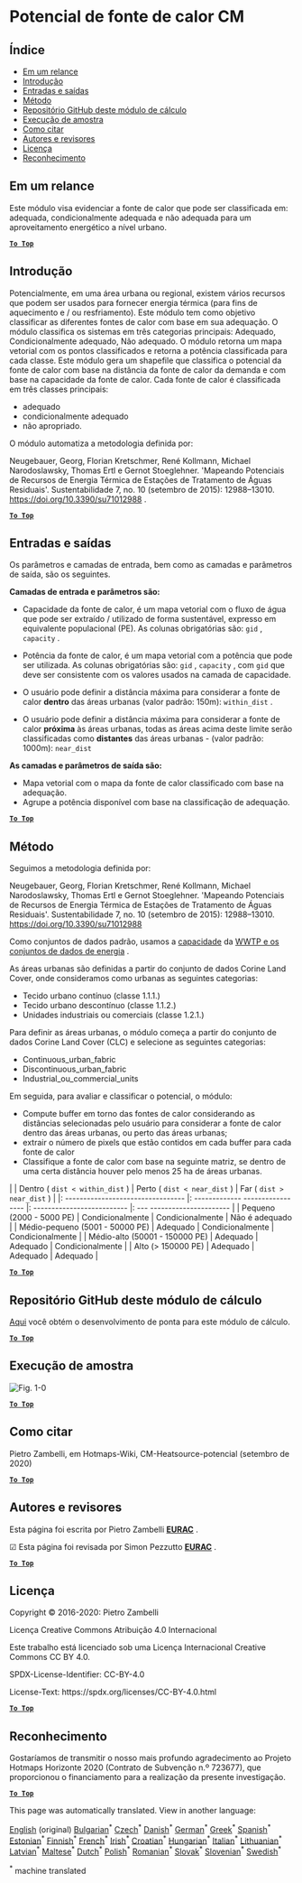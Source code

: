 <h1><a class="anchor" id="cm-heat-source-potential" href="#cm-heat-source-potential"><i class="fa fa-link"></i></a>Potencial de fonte de calor CM</h1><h2><a class="anchor" id="table-of-contents" href="#table-of-contents"><i class="fa fa-link"></i></a> Índice</h2><ul><li> <a href="#in-a-glance">Em um relance</a></li><li> <a href="#introduction">Introdução</a></li><li> <a href="#inputs-and-outputs">Entradas e saídas</a></li><li> <a href="#method">Método</a></li><li> <a href="#github-repository-of-this-calculation-module">Repositório GitHub deste módulo de cálculo</a></li><li> <a href="#sample-run">Execução de amostra</a></li><li> <a href="#how-to-cite">Como citar</a></li><li> <a href="#authors-and-reviewers">Autores e revisores</a></li><li> <a href="#license">Licença</a></li><li> <a href="#acknowledgement">Reconhecimento</a></li></ul><h2><a class="anchor" id="in-a-glance" href="#in-a-glance"><i class="fa fa-link"></i></a> Em um relance</h2><p> Este módulo visa evidenciar a fonte de calor que pode ser classificada em: adequada, condicionalmente adequada e não adequada para um aproveitamento energético a nível urbano.</p><p> <a href="#table-of-contents"><strong><code>To Top</code></strong></a></p><h2><a class="anchor" id="introduction" href="#introduction"><i class="fa fa-link"></i></a> Introdução</h2><p> Potencialmente, em uma área urbana ou regional, existem vários recursos que podem ser usados para fornecer energia térmica (para fins de aquecimento e / ou resfriamento). Este módulo tem como objetivo classificar as diferentes fontes de calor com base em sua adequação. O módulo classifica os sistemas em três categorias principais: Adequado, Condicionalmente adequado, Não adequado. O módulo retorna um mapa vetorial com os pontos classificados e retorna a potência classificada para cada classe. Este módulo gera um shapefile que classifica o potencial da fonte de calor com base na distância da fonte de calor da demanda e com base na capacidade da fonte de calor. Cada fonte de calor é classificada em três classes principais:</p><ul><li> adequado</li><li> condicionalmente adequado</li><li> não apropriado.</li></ul><p> O módulo automatiza a metodologia definida por:</p><p> Neugebauer, Georg, Florian Kretschmer, René Kollmann, Michael Narodoslawsky, Thomas Ertl e Gernot Stoeglehner. &#39;Mapeando Potenciais de Recursos de Energia Térmica de Estações de Tratamento de Águas Residuais&#39;. Sustentabilidade 7, no. 10 (setembro de 2015): 12988–13010. <a href="https://doi.org/10.3390/su71012988">https://doi.org/10.3390/su71012988</a> .</p><p> <a href="#table-of-contents"><strong><code>To Top</code></strong></a></p><h2><a class="anchor" id="inputs-and-outputs" href="#inputs-and-outputs"><i class="fa fa-link"></i></a> Entradas e saídas</h2><p> Os parâmetros e camadas de entrada, bem como as camadas e parâmetros de saída, são os seguintes.</p><p> <strong>Camadas de entrada e parâmetros são:</strong></p><ul><li><p> Capacidade da fonte de calor, é um mapa vetorial com o fluxo de água que pode ser extraído / utilizado de forma sustentável, expresso em equivalente populacional (PE). As colunas obrigatórias são: <code>gid</code> , <code>capacity</code> .</p></li><li><p> Potência da fonte de calor, é um mapa vetorial com a potência que pode ser utilizada. As colunas obrigatórias são: <code>gid</code> , <code>capacity</code> , com <code>gid</code> que deve ser consistente com os valores usados na camada de capacidade.</p></li><li><p> O usuário pode definir a distância máxima para considerar a fonte de calor <strong>dentro</strong> das áreas urbanas (valor padrão: 150m): <code>within_dist</code> .</p></li><li><p> O usuário pode definir a distância máxima para considerar a fonte de calor <strong>próxima</strong> às áreas urbanas, todas as áreas acima deste limite serão classificadas como <strong>distantes</strong> das áreas urbanas - (valor padrão: 1000m): <code>near_dist</code></p></li></ul><p> <strong>As camadas e parâmetros de saída são:</strong></p><ul><li> Mapa vetorial com o mapa da fonte de calor classificado com base na adequação.</li><li> Agrupe a potência disponível com base na classificação de adequação.</li></ul><p> <a href="#table-of-contents"><strong><code>To Top</code></strong></a></p><h2><a class="anchor" id="method" href="#method"><i class="fa fa-link"></i></a> Método</h2><p> Seguimos a metodologia definida por:</p><p> Neugebauer, Georg, Florian Kretschmer, René Kollmann, Michael Narodoslawsky, Thomas Ertl e Gernot Stoeglehner. &#39;Mapeando Potenciais de Recursos de Energia Térmica de Estações de Tratamento de Águas Residuais&#39;. Sustentabilidade 7, no. 10 (setembro de 2015): 12988–13010. <a href="https://doi.org/10.3390/su71012988.">https://doi.org/10.3390/su71012988</a></p><p> Como conjuntos de dados padrão, usamos a <a href="https://gitlab.com/hotmaps/potential/WWTP/">capacidade</a> da <a href="https://gitlab.com/hotmaps/potential/WWTP/">WWTP e os conjuntos de dados de energia</a> .</p><p> As áreas urbanas são definidas a partir do conjunto de dados Corine Land Cover, onde consideramos como urbanas as seguintes categorias:</p><ul><li> Tecido urbano contínuo (classe 1.1.1.)</li><li> Tecido urbano descontínuo (classe 1.1.2.)</li><li> Unidades industriais ou comerciais (classe 1.2.1.)</li></ul><p> Para definir as áreas urbanas, o módulo começa a partir do conjunto de dados Corine Land Cover (CLC) e selecione as seguintes categorias:</p><ul><li> Continuous_urban_fabric</li><li> Discontinuous_urban_fabric</li><li> Industrial_ou_commercial_units</li></ul><p> Em seguida, para avaliar e classificar o potencial, o módulo:</p><ul><li> Compute buffer em torno das fontes de calor considerando as distâncias selecionadas pelo usuário para considerar a fonte de calor dentro das áreas urbanas, ou perto das áreas urbanas;</li><li> extrair o número de pixels que estão contidos em cada buffer para cada fonte de calor</li><li> Classifique a fonte de calor com base na seguinte matriz, se dentro de uma certa distância houver pelo menos 25 ha de áreas urbanas.</li></ul><p> | | Dentro ( <code>dist &lt; within_dist</code> ) | Perto ( <code>dist &lt; near_dist</code> ) | Far ( <code>dist &gt; near_dist</code> ) | |: --------------------------------- |: ------------- ----------------- |: -------------------------- |: --- ---------------------- | | Pequeno (2000 - 5000 PE) | Condicionalmente | Condicionalmente | Não é adequado | | Médio-pequeno (5001 - 50000 PE) | Adequado | Condicionalmente | Condicionalmente | | Médio-alto (50001 - 150000 PE) | Adequado | Adequado | Condicionalmente | | Alto (&gt; 150000 PE) | Adequado | Adequado | Adequado |</p><p> <a href="#table-of-contents"><strong><code>To Top</code></strong></a></p><h2><a class="anchor" id="github-repository-of-this-calculation-module" href="#github-repository-of-this-calculation-module"><i class="fa fa-link"></i></a> Repositório GitHub deste módulo de cálculo</h2><p> <a href="https://github.com/HotMaps/heatsource_potential/tree/develop">Aqui</a> você obtém o desenvolvimento de ponta para este módulo de cálculo.</p><p> <a href="#table-of-contents"><strong><code>To Top</code></strong></a></p><h2><a class="anchor" id="sample-run" href="#sample-run"><i class="fa fa-link"></i></a> Execução de amostra</h2><img alt="Fig. 1-0" src="https://wiki.hotmaps.hevs.ch/en/CM-Heatsource-potential/cm-heat.png" title="Execute o Heatsource CM"/><p> <a href="#table-of-contents"><strong><code>To Top</code></strong></a></p><h2><a class="anchor" id="how-to-cite" href="#how-to-cite"><i class="fa fa-link"></i></a> Como citar</h2><p> Pietro Zambelli, em Hotmaps-Wiki, CM-Heatsource-potencial (setembro de 2020)</p><p> <a href="#table-of-contents"><strong><code>To Top</code></strong></a></p><h2><a class="anchor" id="authors-and-reviewers" href="#authors-and-reviewers"><i class="fa fa-link"></i></a> Autores e revisores</h2><p> Esta página foi escrita por Pietro Zambelli <strong><a href="http://www.eurac.edu">EURAC</a></strong> .</p><p> ☑ Esta página foi revisada por Simon Pezzutto <strong><a href="http://www.eurac.edu">EURAC</a></strong> .</p><p> <a href="#table-of-contents"><strong><code>To Top</code></strong></a></p><h2><a class="anchor" id="license" href="#license"><i class="fa fa-link"></i></a> Licença</h2><p> Copyright © 2016-2020: Pietro Zambelli</p><p> Licença Creative Commons Atribuição 4.0 Internacional</p><p> Este trabalho está licenciado sob uma Licença Internacional Creative Commons CC BY 4.0.</p><p> SPDX-License-Identifier: CC-BY-4.0</p><p> License-Text: https://spdx.org/licenses/CC-BY-4.0.html</p><p> <a href="#table-of-contents"><strong><code>To Top</code></strong></a></p><h2><a class="anchor" id="acknowledgement" href="#acknowledgement"><i class="fa fa-link"></i></a> Reconhecimento</h2><p> Gostaríamos de transmitir o nosso mais profundo agradecimento ao Projeto Hotmaps Horizonte 2020 (Contrato de Subvenção n.º 723677), que proporcionou o financiamento para a realização da presente investigação.</p><p> <a href="#table-of-contents"><strong><code>To Top</code></strong></a></p>
<!--- THIS IS A SUPER UNIQUE IDENTIFIER -->

This page was automatically translated. View in another language:

[English](../en/CM-Heat-source-potential) (original) [Bulgarian](../bg/CM-Heat-source-potential)<sup>\*</sup> [Czech](../cs/CM-Heat-source-potential)<sup>\*</sup> [Danish](../da/CM-Heat-source-potential)<sup>\*</sup> [German](../de/CM-Heat-source-potential)<sup>\*</sup> [Greek](../el/CM-Heat-source-potential)<sup>\*</sup> [Spanish](../es/CM-Heat-source-potential)<sup>\*</sup> [Estonian](../et/CM-Heat-source-potential)<sup>\*</sup> [Finnish](../fi/CM-Heat-source-potential)<sup>\*</sup> [French](../fr/CM-Heat-source-potential)<sup>\*</sup> [Irish](../ga/CM-Heat-source-potential)<sup>\*</sup> [Croatian](../hr/CM-Heat-source-potential)<sup>\*</sup> [Hungarian](../hu/CM-Heat-source-potential)<sup>\*</sup> [Italian](../it/CM-Heat-source-potential)<sup>\*</sup> [Lithuanian](../lt/CM-Heat-source-potential)<sup>\*</sup> [Latvian](../lv/CM-Heat-source-potential)<sup>\*</sup> [Maltese](../mt/CM-Heat-source-potential)<sup>\*</sup> [Dutch](../nl/CM-Heat-source-potential)<sup>\*</sup> [Polish](../pl/CM-Heat-source-potential)<sup>\*</sup>  [Romanian](../ro/CM-Heat-source-potential)<sup>\*</sup> [Slovak](../sk/CM-Heat-source-potential)<sup>\*</sup> [Slovenian](../sl/CM-Heat-source-potential)<sup>\*</sup> [Swedish](../sv/CM-Heat-source-potential)<sup>\*</sup> 

<sup>\*</sup> machine translated

